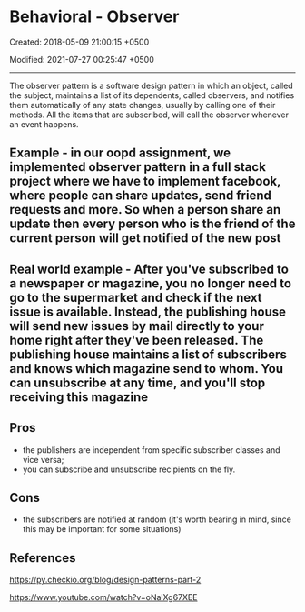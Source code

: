 # Behavioral - Observer

Created: 2018-05-09 21:00:15 +0500

Modified: 2021-07-27 00:25:47 +0500

---

The observer pattern is a software design pattern in which an object, called the subject, maintains a list of its dependents, called observers, and notifies them automatically of any state changes, usually by calling one of their methods.
All the items that are subscribed, will call the observer whenever an event happens.

## Example - in our oopd assignment, we implemented observer pattern in a full stack project where we have to implement facebook, where people can share updates, send friend requests and more. So when a person share an update then every person who is the friend of the current person will get notified of the new post

## Real world example - After you've subscribed to a newspaper or magazine, you no longer need to go to the supermarket and check if the next issue is available. Instead, the publishing house will send new issues by mail directly to your home right after they've been released. The publishing house maintains a list of subscribers and knows which magazine send to whom. You can unsubscribe at any time, and you'll stop receiving this magazine

## Pros

- the publishers are independent from specific subscriber classes and vice versa;
- you can subscribe and unsubscribe recipients on the fly.

## Cons

- the subscribers are notified at random (it's worth bearing in mind, since this may be important for some situations)

## References

<https://py.checkio.org/blog/design-patterns-part-2>

<https://www.youtube.com/watch?v=oNalXg67XEE>
